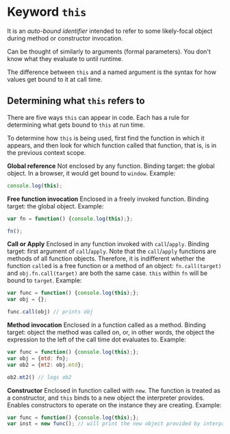 # Keyword `this`
It is an *auto-bound identifier* intended to refer to some likely-focal object during method or constructor invocation.

Can be thought of similarly to arguments (formal parameters). You don't know what they evaluate to until runtime.

The difference between `this` and a named argument is the syntax for how values get bound to it at call time.

## Determining what `this` refers to
There are five ways `this` can appear in code. Each has a rule for determining what gets bound to `this` at run time.

To determine how `this` is being used, first find the function in which it appears, and then look for which function called that function, that is, is in the previous context scope.

**Global reference** Not enclosed by any function. Binding target: the global object. In a browser, it would get bound to `window`. Example:
```javascript
console.log(this);
```

**Free function invocation** Enclosed in a freely invoked function. Binding target: the global object. Example:
```javascript
var fn = function() {console.log(this);};

fn();
```

**Call or Apply** Enclosed in any function invoked with `call`/`apply`. Binding target: first argument of `call`/`apply`. Note that the `call`/`apply` functions are methods of all function objects. Therefore, it is indifferent whether the function `call`ed is a free function or a method of an object: `fn.call(target)` and `obj.fn.call(target)` are both the same case. `this` within `fn` will be bound to `target`. Example:
```javascript
var func = function() {console.log(this);};
var obj = {};

func.call(obj) // prints obj
```

**Method invocation** Enclosed in a function called as a method. Binding target: object the method was called on, or, in other words, the object the expression to the left of the call time dot evaluates to. Example:
```javascript
var func = function() {console.log(this);};
var obj = {mtd: fn};
var ob2 = {mt2: obj.mtd};

ob2.mt2() // logs ob2
```

**Constructor** Enclosed in function called with `new`. The function is treated as a constructor, and `this` binds to a new object the interpreter provides. Enables constructors to operate on the instance they are creating. Example:
```javascript
var func = function() {console.log(this);};
var inst = new func(); // will print the new object provided by interpreter
```
